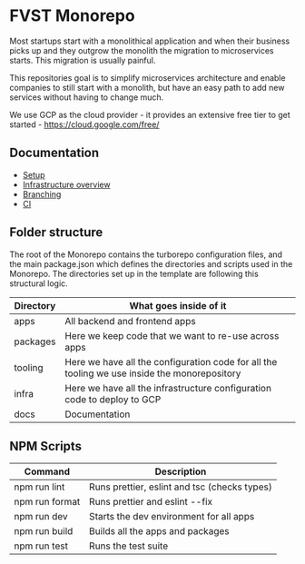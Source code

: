 # FVST Monorepo

Most startups start with a monolithical application and when their business picks up and they outgrow
the monolith the migration to microservices starts. This migration is usually painful.

This repositories goal is to simplify microservices architecture and enable companies to still start with a monolith, but have an easy path to add new services without having to change much.

We use GCP as the cloud provider - it provides an extensive free tier to get started - https://cloud.google.com/free/

## Documentation

- [Setup](./docs/setup/README.md)
- [Infrastructure overview](./docs/infra/README.md)
- [Branching](./docs/branching/README.md)
- [CI](./docs/ci/README.md)

## Folder structure

The root of the Monorepo contains the turborepo configuration files, and the main package.json which defines the
directories and scripts used in the Monorepo. The directories set up in the template are following this structural
logic.

| Directory | What goes inside of it                                                                       |
| --------- | -------------------------------------------------------------------------------------------- |
| apps      | All backend and frontend apps                                                                |
| packages  | Here we keep code that we want to re-use across apps                                         |
| tooling   | Here we have all the configuration code for all the tooling we use inside the monorepository |
| infra     | Here we have all the infrastructure configuration code to deploy to GCP                      |
| docs      | Documentation                                                                                |

## NPM Scripts

| Command        | Description                                  |
| -------------- | -------------------------------------------- |
| npm run lint   | Runs prettier, eslint and tsc (checks types) |
| npm run format | Runs prettier and eslint --fix               |
| npm run dev    | Starts the dev environment for all apps      |
| npm run build  | Builds all the apps and packages             |
| npm run test   | Runs the test suite                          |
